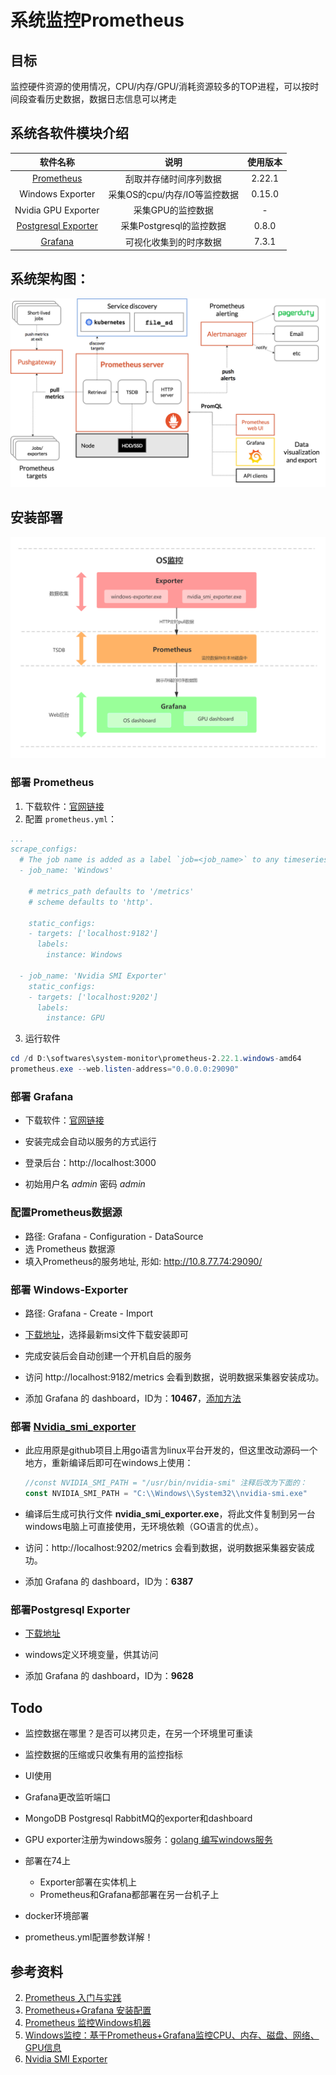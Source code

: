# 系统监控Prometheus



## 目标

监控硬件资源的使用情况，CPU/内存/GPU/消耗资源较多的TOP进程，可以按时间段查看历史数据，数据日志信息可以拷走



## 系统各软件模块介绍

|                           软件名称                           |             说明              | 使用版本 |
| :----------------------------------------------------------: | :---------------------------: | :------: |
|             [Prometheus](https://prometheus.io/)             |    刮取并存储时间序列数据     |  2.22.1  |
|                       Windows Exporter                       | 采集OS的cpu/内存/IO等监控数据 |  0.15.0  |
|                     Nvidia GPU Exporter                      |       采集GPU的监控数据       |    -     |
| [Postgresql Exporter](https://github.com/wrouesnel/postgres_exporter/releases) |   采集Postgresql的监控数据    |  0.8.0   |
|               [Grafana](https://grafana.com/)                |    可视化收集到的时序数据     |  7.3.1   |



## 系统架构图：

![Prometheus architecture](.\architecture.png)



## 安装部署

![](.\OS监控.jpg)

### 部署 Prometheus

1. 下载软件：[官网链接](https://prometheus.io/download/)
2. 配置 `prometheus.yml`：

```yml
...
scrape_configs:
  # The job name is added as a label `job=<job_name>` to any timeseries scraped from this config.
  - job_name: 'Windows'

    # metrics_path defaults to '/metrics'
    # scheme defaults to 'http'.

    static_configs:
    - targets: ['localhost:9182']
      labels:
        instance: Windows

  - job_name: 'Nvidia SMI Exporter'
    static_configs:
    - targets: ['localhost:9202']
      labels:
        instance: GPU
```

3. 运行软件

```powershell
cd /d D:\softwares\system-monitor\prometheus-2.22.1.windows-amd64
prometheus.exe --web.listen-address="0.0.0.0:29090"
```



### 部署 Grafana

- 下载软件：[官网链接](https://grafana.com/grafana/download?platform=windows)

- 安装完成会自动以服务的方式运行
- 登录后台：http://localhost:3000
- 初始用户名 *admin* 密码 *admin* 



### 配置Prometheus数据源

- 路径: Grafana - Configuration - DataSource
- 选 Prometheus 数据源
- 填入Prometheus的服务地址, 形如: http://10.8.77.74:29090/



### 部署 Windows-Exporter

- 路径: Grafana - Create - Import

- [下载地址](https://github.com/martinlindhe/wmi_exporter/releases)，选择最新msi文件下载安装即可

- 完成安装后会自动创建一个开机自启的服务
- 访问 http://localhost:9182/metrics 会看到数据，说明数据采集器安装成功。
- 添加 Grafana 的 dashboard，ID为：**10467**，[添加方法](https://www.cnblogs.com/guoxiangyue/p/11777227.html)



### 部署 [Nvidia_smi_exporter](https://github.com/phstudy/nvidia_smi_exporter)

- 此应用原是github项目上用go语言为linux平台开发的，但这里改动源码一个地方，重新编译后即可在windows上使用：

  ```go
  //const NVIDIA_SMI_PATH = "/usr/bin/nvidia-smi" 注释后改为下面的：
  const NVIDIA_SMI_PATH = "C:\\Windows\\System32\\nvidia-smi.exe"
  ```

  

- 编译后生成可执行文件 **nvidia_smi_exporter.exe**，将此文件复制到另一台windows电脑上可直接使用，无环境依赖（GO语言的优点）。

- 访问：http://localhost:9202/metrics 会看到数据，说明数据采集器安装成功。

- 添加 Grafana 的 dashboard，ID为：**6387**



### 部署Postgresql Exporter

- [下载地址](https://github.com/wrouesnel/postgres_exporter/releases)

- windows定义环境变量，供其访问

- 添加 Grafana 的 dashboard，ID为：**9628**



## Todo

- 监控数据在哪里？是否可以拷贝走，在另一个环境里可重读

- 监控数据的压缩或只收集有用的监控指标

- UI使用

- Grafana更改监听端口

- MongoDB  Postgresql  RabbitMQ的exporter和dashboard

- GPU exporter注册为windows服务：[golang 编写windows服务](https://blog.csdn.net/weixin_33790053/article/details/92399459)

- 部署在74上

  - Exporter部署在实体机上
  - Prometheus和Grafana都部署在另一台机子上

- docker环境部署

- prometheus.yml配置参数详解！

  

## 参考资料

2. [Prometheus 入门与实践](https://developer.ibm.com/zh/articles/cl-lo-prometheus-getting-started-and-practice/)
3. [Prometheus+Grafana 安装配置](https://www.cnblogs.com/guoxiangyue/p/11772717.html)
4. [Prometheus 监控Windows机器](https://www.cnblogs.com/guoxiangyue/p/11777227.html)
5. [Windows监控：基于Prometheus+Grafana监控CPU、内存、磁盘、网络、GPU信息](https://blog.csdn.net/fly910905/article/details/108275219)
6. [Nvidia SMI Exporter](https://github.com/phstudy/nvidia_smi_exporter)
